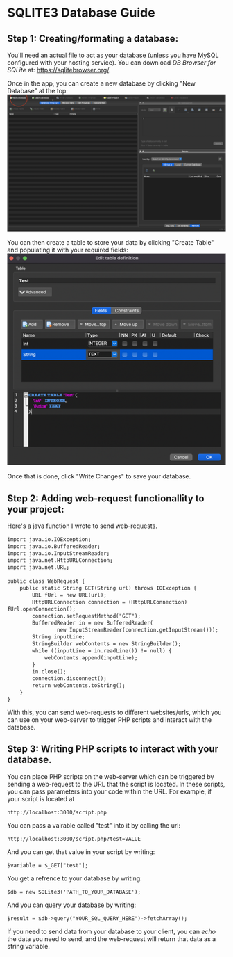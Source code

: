 # SQLITE3 Database Guide

## Step 1: Creating/formating a database:
You'll need an actual file to act as your database (unless you have MySQL configured with your hosting service). You can download *DB Browser for SQLite* at: https://sqlitebrowser.org/.

Once in the app, you can create a new database by clicking "New Database" at the top:
![Demo](/img/1.png "Nothing to see here")

You can then create a table to store your data by clicking "Create Table" and populating it with your required fields:
![Demo](/img/2.png "Nothing to see here")

Once that is done, click "Write Changes" to save your database.

## Step 2: Adding web-request functionallity to your project:
Here's a java function I wrote to send web-requests.
```
import java.io.IOException;
import java.io.BufferedReader;
import java.io.InputStreamReader;
import java.net.HttpURLConnection;
import java.net.URL;

public class WebRequest {
    public static String GET(String url) throws IOException {
        URL fUrl = new URL(url);
        HttpURLConnection connection = (HttpURLConnection) fUrl.openConnection();
        connection.setRequestMethod("GET");
        BufferedReader in = new BufferedReader(
                new InputStreamReader(connection.getInputStream()));
        String inputLine;
        StringBuilder webContents = new StringBuilder();
        while ((inputLine = in.readLine()) != null) {
            webContents.append(inputLine);
        }
        in.close();
        connection.disconnect();
        return webContents.toString();
    }
}
```
With this, you can send web-requests to different websites/urls, which you can use on your web-server to trigger PHP scripts and interact with the database.

## Step 3: Writing PHP scripts to interact with your database.
You can place PHP scripts on the web-server which can be triggered by sending a web-request to the URL that the script is located. In these scripts, you can pass parameters into your code within the URL. For example, if your script is located at 
```
http://localhost:3000/script.php
```

You can pass a vairable called "test" into it by calling the url:
```
http://localhost:3000/script.php?test=VALUE
```
And you can get that value in your script by writing:
```
$variable = $_GET["test"];
```

You get a refrence to your database by writing:
```
$db = new SQLite3('PATH_TO_YOUR_DATABASE');
```
And you can query your database by writing:
```
$result = $db->query("YOUR_SQL_QUERY_HERE")->fetchArray();
```

If you need to send data from your database to your client, you can *echo* the data you need to send, and the web-request will return that data as a string variable.